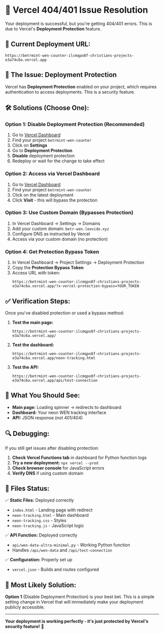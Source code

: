 # 🔧 Vercel 404/401 Issue Resolution

Your deployment is successful, but you're getting 404/401 errors. This is due to Vercel's **Deployment Protection** feature.

## 🎯 **Current Deployment URL:**

```
https://betrmint-wen-counter-ilcmqpo8f-christians-projects-e3a74c6a.vercel.app
```

## 🚨 **The Issue: Deployment Protection**

Vercel has **Deployment Protection** enabled on your project, which requires authentication to access deployments. This is a security feature.

## 🛠️ **Solutions (Choose One):**

### **Option 1: Disable Deployment Protection (Recommended)**

1. Go to [Vercel Dashboard](https://vercel.com/dashboard)
2. Find your project `betrmint-wen-counter`
3. Click on **Settings**
4. Go to **Deployment Protection**
5. **Disable** deployment protection
6. Redeploy or wait for the change to take effect

### **Option 2: Access via Vercel Dashboard**

1. Go to [Vercel Dashboard](https://vercel.com/dashboard)
2. Find your project `betrmint-wen-counter`
3. Click on the latest deployment
4. Click **Visit** - this will bypass the protection

### **Option 3: Use Custom Domain (Bypasses Protection)**

1. In Vercel Dashboard → Settings → Domains
2. Add your custom domain: `betr-wen.leovido.xyz`
3. Configure DNS as instructed by Vercel
4. Access via your custom domain (no protection)

### **Option 4: Get Protection Bypass Token**

1. In Vercel Dashboard → Project Settings → Deployment Protection
2. Copy the **Protection Bypass Token**
3. Access URL with token:
   ```
   https://betrmint-wen-counter-ilcmqpo8f-christians-projects-e3a74c6a.vercel.app/?x-vercel-protection-bypass=YOUR_TOKEN
   ```

## ✅ **Verification Steps:**

Once you've disabled protection or used a bypass method:

1. **Test the main page:**

   ```
   https://betrmint-wen-counter-ilcmqpo8f-christians-projects-e3a74c6a.vercel.app/
   ```

2. **Test the dashboard:**

   ```
   https://betrmint-wen-counter-ilcmqpo8f-christians-projects-e3a74c6a.vercel.app/neon-tracking.html
   ```

3. **Test the API:**
   ```
   https://betrmint-wen-counter-ilcmqpo8f-christians-projects-e3a74c6a.vercel.app/api/test-connection
   ```

## 🎉 **What You Should See:**

- **Main page:** Loading spinner → redirects to dashboard
- **Dashboard:** Your neon WEN tracking interface
- **API:** JSON response (not 401/404)

## 🔍 **Debugging:**

If you still get issues after disabling protection:

1. **Check Vercel Functions tab** in dashboard for Python function logs
2. **Try a new deployment:** `npx vercel --prod`
3. **Check browser console** for JavaScript errors
4. **Verify DNS** if using custom domain

## 📝 **Files Status:**

✅ **Static Files:** Deployed correctly

- `index.html` - Landing page with redirect
- `neon-tracking.html` - Main dashboard
- `neon-tracking.css` - Styles
- `neon-tracking.js` - JavaScript logic

✅ **API Function:** Deployed correctly

- `api/wen-data-ultra-minimal.py` - Working Python function
- Handles `/api/wen-data` and `/api/test-connection`

✅ **Configuration:** Properly set up

- `vercel.json` - Builds and routes configured

## 🎯 **Most Likely Solution:**

**Option 1** (Disable Deployment Protection) is your best bet. This is a simple setting change in Vercel that will immediately make your deployment publicly accessible.

---

**Your deployment is working perfectly - it's just protected by Vercel's security feature!** 🚀
